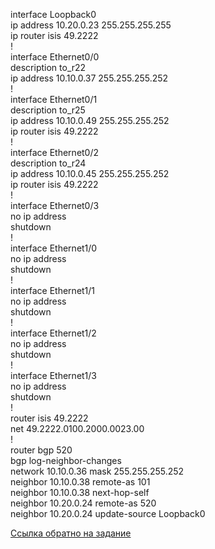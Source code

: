 interface Loopback0   
 ip address 10.20.0.23 255.255.255.255   
 ip router isis 49.2222   
!   
interface Ethernet0/0   
 description to_r22   
 ip address 10.10.0.37 255.255.255.252   
!   
interface Ethernet0/1   
 description to_r25   
 ip address 10.10.0.49 255.255.255.252   
 ip router isis 49.2222   
!   
interface Ethernet0/2   
 description to_r24   
 ip address 10.10.0.45 255.255.255.252   
 ip router isis 49.2222   
!   
interface Ethernet0/3   
 no ip address   
 shutdown   
!   
interface Ethernet1/0   
 no ip address   
 shutdown   
!   
interface Ethernet1/1   
 no ip address   
 shutdown   
!   
interface Ethernet1/2   
 no ip address   
 shutdown   
!            
interface Ethernet1/3   
 no ip address   
 shutdown   
!   
router isis 49.2222   
 net 49.2222.0100.2000.0023.00   
!   
router bgp 520   
 bgp log-neighbor-changes   
 network 10.10.0.36 mask 255.255.255.252   
 neighbor 10.10.0.38 remote-as 101   
 neighbor 10.10.0.38 next-hop-self   
 neighbor 10.20.0.24 remote-as 520   
 neighbor 10.20.0.24 update-source Loopback0   

[Ссылка обратно на задание](/labs/lab09/ibgp_triada/README.md#)   